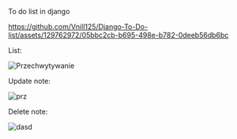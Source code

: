 To do list in django




https://github.com/Vnill125/Django-To-Do-list/assets/129762972/05bbc2cb-b695-498e-b782-0deeb56db6bc






List:

![Przechwytywanie](https://github.com/Vnill125/Django-To-Do-list/assets/129762972/da8c98ec-53cb-4c59-9a98-f5cde2afc6df)




Update note:

![prz](https://github.com/Vnill125/Django-To-Do-list/assets/129762972/1cc6b01f-f833-4bec-b0ed-5d838d7e548b)




Delete note:

![dasd](https://github.com/Vnill125/Django-To-Do-list/assets/129762972/578589da-5e4f-43d2-a79d-c40fb62952f5)

